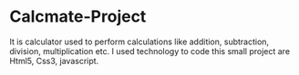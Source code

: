 # Calcmate-Project
It is calculator used to perform calculations like addition, subtraction, division, multiplication etc.
I used technology to code this small project are Html5, Css3, javascript.
